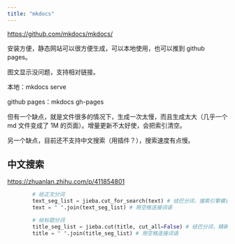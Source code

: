 ```yaml
---
title: "mkdocs"
---
```


https://github.com/mkdocs/mkdocs/

安装方便，静态网站可以很方便生成，可以本地使用，也可以推到 github pages。

图文显示没问题，支持相对链接。

本地：mkdocs serve

github pages：mkdocs gh-pages

但有一个缺点，就是文件很多的情况下，生成一次太慢，而且生成太大（几乎一个 md 文件变成了 1M 的页面）。增量更新不太好使，会把索引清空。

另一个缺点，目前还不支持中文搜索（用插件？），搜索速度有点慢。

## 中文搜索

https://zhuanlan.zhihu.com/p/411854801

```python
        # 给正文分词
        text_seg_list = jieba.cut_for_search(text) # 结巴分词，搜索引擎模式，召回率更高
        text = " ".join(text_seg_list) # 用空格连接词语

        # 给标题分词
        title_seg_list = jieba.cut(title, cut_all=False) # 结巴分词，精确模式，更可读
        title = " ".join(title_seg_list) # 用空格连接词语
```